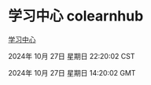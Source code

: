 # 学习中心 colearnhub
[学习中心](http://219.139.197.74:56308/colearnhub/)

2024年 10月 27日 星期日 22:20:02 CST

2024年 10月 27日 星期日 14:20:02 GMT
